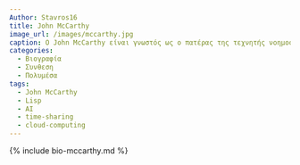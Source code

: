 ```yaml
---
Author: Stavros16
title: John McCarthy 
image_url: /images/mccarthy.jpg
caption: Ο John McCarthy είναι γνωστός ως ο πατέρας της τεχνητής νοημοσύνης καθώς επινόησε τον όρο και ως ο δημιούργος της προγραμματιστικής γλώσσας Lisp. Καθόλη τη διάρκεια της καριέρας του συνεισέφερε και επιρέασε την εξέλιξη του λογικού προγραμματισμού και της τεχνιτής νοημοσύνης.
categories:
  - Βιογραφία 
  - Συνθεση 
  - Πολυμέσα
tags:
  - John McCarthy
  - Lisp
  - AI
  - time-sharing
  - cloud-computing
---
```


{% include bio-mccarthy.md %} 
